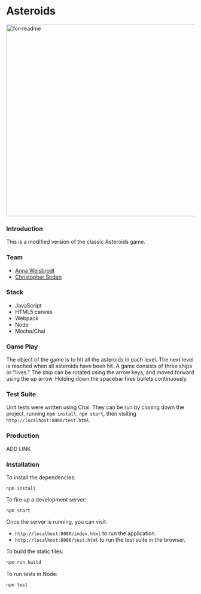 # Asteroids

<img width="511" alt="for-readme" src="https://cloud.githubusercontent.com/assets/17806544/18110639/6817256a-6ed6-11e6-879a-03dfad456151.png">


### Introduction
This is a modified version of the classic Asteroids game.

### Team
* [Anna Weisbrodt](https://github.com/AnnaCW)
* [Christopher Soden](https://github.com/seeker105)

### Stack
* JavaScript
* HTML5 canvas
* Webpack
* Node
* Mocha/Chai

### Game Play
The object of the game is to hit all the asteroids in each level. The next level is reached when all asteroids have been hit. A game consists of three ships or "lives." The ship can be rotated using the arrow keys, and moved forward using the up arrow. Holding down the spacebar fires bullets continuously.

### Test Suite
Unit tests were written using Chai. They can be run by cloning down the project, running `npm install`, `npm start`, then visiting `http://localhost:8080/test.html`.

### Production

ADD LINK

### Installation

To install the dependencies:

```
npm install
```

To fire up a development server:

```
npm start
```

Once the server is running, you can visit:

* `http://localhost:8080/index.html` to run the application.
* `http://localhost:8080/test.html` to run the test suite in the browser.

To build the static files:

```js
npm run build
```


To run tests in Node:

```js
npm test
```

